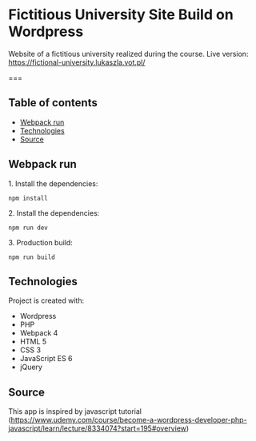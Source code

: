 # Fictitious University Site Build on Wordpress

Website of a fictitious university realized during the course. Live version:
https://fictional-university.lukaszla.vot.pl/ 

===

## Table of contents

- [Webpack run](#Webpack-run)
- [Technologies](#Technologies)
- [Source](#Source)

## Webpack run
1\. Install the dependencies:

```
npm install
```
2\. Install the dependencies:

```
npm run dev
```
3\. Production build:

```
npm run build
```
## Technologies

Project is created with:

- Wordpress
- PHP 
- Webpack 4
- HTML 5
- CSS 3
- JavaScript ES 6
- jQuery


## Source
This app is inspired by javascript tutorial (https://www.udemy.com/course/become-a-wordpress-developer-php-javascript/learn/lecture/8334074?start=195#overview)
